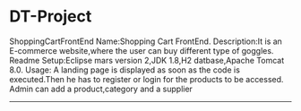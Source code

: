 # DT-Project
ShoppingCartFrontEnd
Name:Shopping Cart FrontEnd.
Description:It is an E-commerce website,where the user can buy different type of goggles.
Readme
Setup:Eclipse mars version 2,JDK 1.8,H2 datbase,Apache Tomcat 8.0.
Usage: A landing page is displayed as soon as the code is executed.Then he has to register or login for the products to be accessed.
Admin can add a product,category and a supplier







*****************

